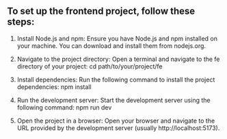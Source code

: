 ##  To set up the frontend project, follow these steps:

1. Install Node.js and npm: Ensure you have Node.js and npm installed on your machine. You can download and install them from nodejs.org.

2. Navigate to the project directory: Open a terminal and navigate to the fe directory of your project: cd path/to/your/project/fe

3. Install dependencies: Run the following command to install the project dependencies:
   npm install

4. Run the development server: Start the development server using the following command:
   npm run dev

5. Open the project in a browser: Open your browser and navigate to the URL provided by the development server (usually http://localhost:5173).
